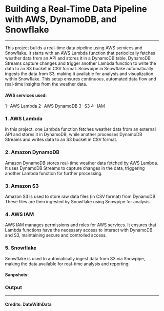 # Building a Real-Time Data Pipeline with AWS, DynamoDB, and Snowflake
-------------------------------------------------------------

This project builds a real-time data pipeline using AWS services and Snowflake. It starts with an AWS Lambda function that periodically fetches weather data from an API and stores it in a DynamoDB table. DynamoDB Streams capture changes and trigger another Lambda function to write the data to an S3 bucket in CSV format. Snowpipe in Snowflake automatically ingests the data from S3, making it available for analysis and visualization within Snowflake. This setup ensures continuous, automated data flow and real-time insights from the weather data.

#### AWS services used:

1- AWS Lambda
2- AWS DynamoDB
3- S3 
4- IAM


### 1. AWS Lambda
In this project, one Lambda function fetches weather data from an external API and stores it in DynamoDB, while another processes DynamoDB Streams and writes data to an S3 bucket in CSV format.

### 2. Amazon DynamoDB
Amazon DynamoDB stores real-time weather data fetched by AWS Lambda. It uses DynamoDB Streams to capture changes in the data, triggering another Lambda function for further processing.

### 3. Amazon S3
Amazon S3 is used to store raw data files (in CSV format) from DynamoDB. These files are then ingested by Snowflake using Snowpipe for analysis.

### 4. AWS IAM
AWS IAM manages permissions and roles for AWS services. It ensures that Lambda functions have the necessary access to interact with DynamoDB and S3, maintaining secure and controlled access.

### 5. Snowflake
Snowflake is used to automatically ingest data from S3 via Snowpipe, making the data available for real-time analysis and reporting.

#### Sanpshots:
 

### Output
----------------------------------------------------------------

#### Credits: DateWithData
